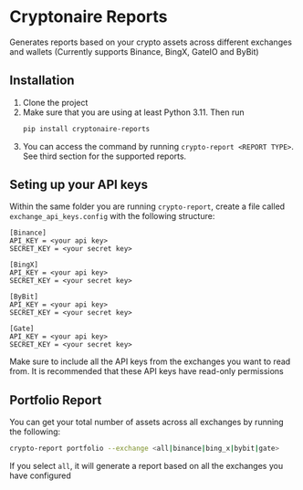 # Cryptonaire Reports
Generates reports based on your crypto assets across different exchanges and wallets (Currently supports Binance, BingX, GateIO and ByBit)

## Installation
1. Clone the project
2. Make sure that you are using at least Python 3.11. Then run
   ```bash
   pip install cryptonaire-reports
   ```
3. You can access the command by running `crypto-report <REPORT TYPE>`. See third section for the supported reports.

## Seting up your API keys
Within the same folder you are running `crypto-report`, create a file called `exchange_api_keys.config` with the following structure:

```config
[Binance]
API_KEY = <your api key>
SECRET_KEY = <your secret key>

[BingX]
API_KEY = <your api key>
SECRET_KEY = <your secret key>

[ByBit]
API_KEY = <your api key>
SECRET_KEY = <your secret key>

[Gate]
API_KEY = <your api key>
SECRET_KEY = <your secret key>
```
Make sure to include all the API keys from the exchanges you want to read from. It is recommended that these API keys have read-only permissions

## Portfolio Report
You can get your total number of assets across all exchanges by running the following:
```bash
crypto-report portfolio --exchange <all|binance|bing_x|bybit|gate>
```

If you select `all`, it will generate a report based on all the exchanges you have configured
